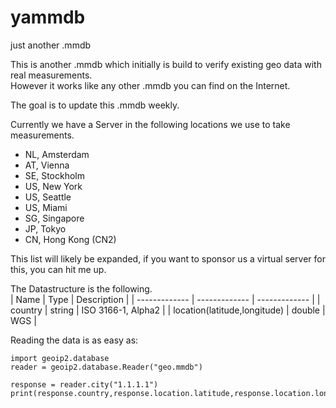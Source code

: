 # yammdb
just another .mmdb

This is another .mmdb which initially is build to verify existing geo data with real measurements.<br>
However it works like any other .mmdb you can find on the Internet.<br>

The goal is to update this .mmdb weekly.<br>

Currently we have a Server in the following locations we use to take measurements.<br>
- NL, Amsterdam
- AT, Vienna
- SE, Stockholm
- US, New York
- US, Seattle
- US, Miami
- SG, Singapore
- JP, Tokyo
- CN, Hong Kong (CN2)

This list will likely be expanded, if you want to sponsor us a virtual server for this, you can hit me up.<br>

The Datastructure is the following.<br>
| Name          | Type          | Description   |
| ------------- | ------------- | ------------- |
| country       | string        | ISO 3166-1, Alpha2 |
| location(latitude,longitude) | double   | WGS |  

Reading the data is as easy as:
```
import geoip2.database
reader = geoip2.database.Reader("geo.mmdb")

response = reader.city("1.1.1.1")
print(response.country,response.location.latitude,response.location.longitude)
```